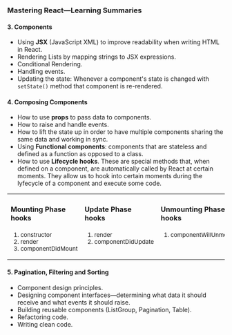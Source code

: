### Mastering React—Learning Summaries

#### 3. Components

- Using **JSX** (JavaScript XML) to improve readability when writing HTML in React.
- Rendering Lists by mapping strings to JSX expressions.
- Conditional Rendering.
- Handling events.
- Updating the state: Whenever a component's state is changed with `setState()` method that component is re-rendered.

#### 4. Composing Components

- How to use **props** to pass data to components.
- How to raise and handle events.
- How to lift the state up in order to have multiple components sharing the same data and working in sync.
- Using **Functional components**: components that are stateless and defined as a function as opposed to a class.
- How to use **Lifecycle hooks**. These are special methods that, when defined on a component, are automatically called by React at certain moments. They allow us to hook into certain moments during the lyfecycle of a component and execute some code.

<table>
  <tr>
    <td>
      <h4>Mounting Phase hooks</h4>
      <small>
        <ol>
          <li>constructor</li>
          <li>render</li>
          <li>componentDidMount</li>
        </ol>
      </small>
    </td>
    <td>
      <h4>Update Phase hooks</h4>
      <small>
        <ol>
          <li>render</li>
          <li>componentDidUpdate</li>
          <br />
        </ol>
      </small>
    </td>
    <td>
      <h4>Unmounting Phase hooks</h4>
      <small>
        <ol>
          <li>componentWillUnmount</li>
          <br />
          <br />
        </ol>
      </small>
    </td>
  </tr>
</table>

#### 5. Pagination, Filtering and Sorting

- Component design principles.
- Designing component interfaces—determining what data it should receive and what events it should raise.
- Building reusable components (ListGroup, Pagination, Table).
- Refactoring code.
- Writing clean code.
